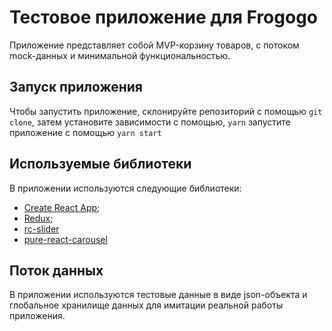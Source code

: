 # Тестовое приложение для Frogogo
Приложение представляет собой MVP-корзину товаров, с потоком mock-данных и минимальной функциональностью.

## Запуск приложения
Чтобы запустить приложение, склонируйте репозиторий с помощью
```git clone```,
затем установите зависимости с помощью, 
```yarn```
запустите приложение с помощью
```yarn start```

## Используемые библиотеки
В приложении используются следующие библиотеки:
+ [Create React App](https://github.com/facebook/create-react-app);
+ [Redux](https://github.com/reduxjs/redux);
+ [rc-slider](https://github.com/schrodinger/rc-slider)
+ [pure-react-carousel](https://github.com/express-labs/pure-react-carousel#readme)

## Поток данных
В приложении используются тестовые данные в виде json-объекта и глобальное хранилище данных для имитации реальной работы приложения.
